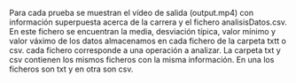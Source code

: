 Para cada prueba se muestran el vídeo de salida (output.mp4) con información superpuesta acerca de la carrera y el fichero analisisDatos.csv. En este fichero se encuentran la media, desviación típica, valor mínimo y valor váximo de los datos almacenamos en cada fichero de la carpeta txtt o csv. cada fichero corresponde a una operación a analizar. La carpeta txt y csv contienen los mismos ficheros con la misma información. En una los ficheros son txt y en otra son csv.
